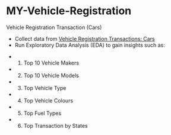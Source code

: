 # MY-Vehicle-Registration
Vehicle Registration Transaction (Cars)

* Collect data from [Vehicle Registration Transactions: Cars](https://data.gov.my/data-catalogue/registration_transactions_car)
* Run Exploratory Data Analysis (EDA) to gain insights such as:

- 1. Top 10 Vehicle Makers
- 2. Top 10 Vehicle Models
- 3. Top Vehicle Type
- 4. Top Vehicle Colours
- 5. Top Fuel Types
- 6. Top Transaction by States
